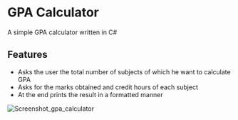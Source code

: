 # GPA Calculator
A simple GPA calculator written in C#

## Features
* Asks the user the total number of subjects of which he want to calculate GPA
* Asks for the marks obtained and credit hours of each subject
* At the end prints the result in a formatted manner

![Screenshot_gpa_calculator](https://user-images.githubusercontent.com/63522215/96385039-a6791e00-11aa-11eb-8ac9-7082761172f3.png)
